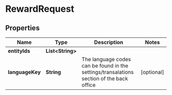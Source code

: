 

# RewardRequest


## Properties

Name | Type | Description | Notes
------------ | ------------- | ------------- | -------------
**entityIds** | **List&lt;String&gt;** |  | 
**languageKey** | **String** | The language codes can be found in the settings/transalations section of the back office |  [optional]



